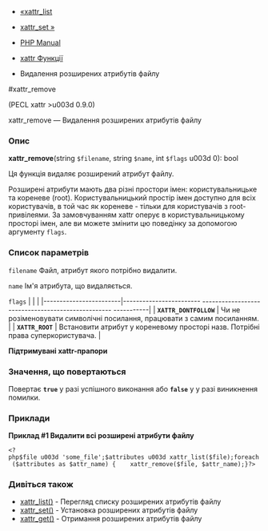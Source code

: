 - [«xattr_list](function.xattr-list.md)
- [xattr_set »](function.xattr-set.md)

- [PHP Manual](index.md)
- [xattr Функції](ref.xattr.md)
- Видалення розширених атрибутів файлу

#xattr_remove

(PECL xattr \>u003d 0.9.0)

xattr_remove — Видалення розширених атрибутів файлу

### Опис

**xattr_remove**(string `$filename`, string `$name`, int `$flags` u003d 0):
bool

Ця функція видаляє розширений атрибут файлу.

Розширені атрибути мають два різні простори імен:
користувальницьке та кореневе (root). Користувальницький простір імен
доступно для всіх користувачів, в той час як кореневе - тільки для
користувачів з root-привілеями. За замовчуванням xattr оперує в
користувальницькому просторі імен, але ви можете змінити цю поведінку
за допомогою аргументу `flags`.

### Список параметрів

`filename`
Файл, атрибут якого потрібно видалити.

`name`
Ім'я атрибута, що видаляється.

`flags`
| | |
|------------------------|------------------------ -------------------------------------------------- -----------|
| **`XATTR_DONTFOLLOW`** | Чи не розіменовувати символічні посилання, працювати з самим посиланням. |
| **`XATTR_ROOT`** | Встановити атрибут у кореневому просторі назв. Потрібні права суперкористувача. |

**Підтримувані xattr-прапори**

### Значення, що повертаються

Повертає **`true`** у разі успішного виконання або **`false`** у
у разі виникнення помилки.

### Приклади

**Приклад #1 Видалити всі розширені атрибути файлу**

` <?php$file u003d 'some_file';$attributes u003d xattr_list($file);foreach ($attributes as $attr_name) {    xattr_remove($file, $attr_name);}?> `

### Дивіться також

- [xattr_list()](function.xattr-list.md) - Перегляд списку
розширених атрибутів файлу
- [xattr_set()](function.xattr-set.md) - Установка розширених
атрибутів файлу
- [xattr_get()](function.xattr-get.md) - Отримання розширених
атрибутів файлу
